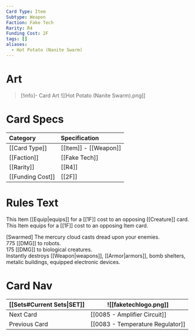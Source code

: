 ```yaml
---
Card Type: Item
Subtype: Weapon
Faction: Fake Tech
Rarity: R4
Funding Cost: 2F
tags: []
aliases:
  - Hot Potato (Nanite Swarm)
---
```

# Art

> [!info]- Card Art
> ![[Hot Potato (Nanite Swarm).png]]

# Card Specs

| Category | Specification| 
| :--- | :--- |
| [[Card Type]] | [[Item]] - [[Weapon]] |  
| [[Faction]] | [[Fake Tech]] |  
| [[Rarity]] | [[R4]] |  
| [[Funding Cost]] | [[2F]] |  

# Rules Text 

This Item [[Equip|equips]] for a [[1F]] cost to an opposing [[Creature]] card.  
This Item equips for a [[1F]] cost to an opposing Item card.  

[Swarmed] The mercury cloud casts dread upon your enemies.  
775 [[DMG]] to robots.  
175 [[DMG]] to biological creatures.  
Instantly destroys [[Weapon|weapons]], [[Armor|armors]], bomb shelters, metalic buildings, equipped electronic devices.  

# Card Nav

| [[Sets#Current Sets\|SET]]           | ![[faketechlogo.png]]          |
| ------------- | ------------------------------ |
| Next Card     | [[0085 - Amplifier Circuit]] |
| Previous Card | [[0083 - Temperature Regulator]]         |

